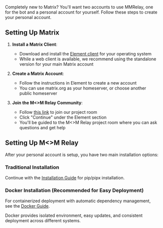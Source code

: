 Completely new to Matrix? You'll want two accounts to use MMRelay, one for the bot and a personal account for yourself. Follow these steps to create your personal account.

## Setting Up Matrix

1. **Install a Matrix Client**:
   - Download and install the [Element client](https://element.io/download) for your operating system
   - While a web client is available, we recommend using the standalone version for your main Matrix account

2. **Create a Matrix Account**:
   - Follow the instructions in Element to create a new account
   - You can use matrix.org as your homeserver, or choose another public homeserver

3. **Join the M<>M Relay Community**:
   - Follow [this link](https://matrix.to/#/#mmrelay:matrix.org) to join our project room
   - Click "Continue" under the Element section
   - You'll be guided to the M<>M Relay project room where you can ask questions and get help

## Setting Up M<>M Relay

After your personal account is setup, you have two main installation options:

### Traditional Installation
Continue with the [Installation Guide](https://github.com/geoffwhittington/meshtastic-matrix-relay/blob/main/docs/INSTRUCTIONS.md) for pip/pipx installation.

### Docker Installation (Recommended for Easy Deployment)
For containerized deployment with automatic dependency management, see the [Docker Guide](https://github.com/geoffwhittington/meshtastic-matrix-relay/blob/main/docs/DOCKER.md).

Docker provides isolated environment, easy updates, and consistent deployment across different systems.